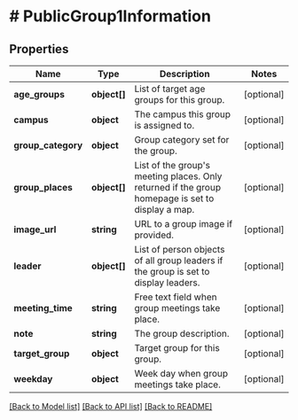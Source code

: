 # # PublicGroup1Information

## Properties

Name | Type | Description | Notes
------------ | ------------- | ------------- | -------------
**age_groups** | **object[]** | List of target age groups for this group. | [optional]
**campus** | **object** | The campus this group is assigned to. | [optional]
**group_category** | **object** | Group category set for the group. | [optional]
**group_places** | **object[]** | List of the group&#39;s meeting places. Only returned if the group homepage is set to display a map. | [optional]
**image_url** | **string** | URL to a group image if provided. | [optional]
**leader** | **object[]** | List of person objects of all group leaders if the group is set to display leaders. | [optional]
**meeting_time** | **string** | Free text field when group meetings take place. | [optional]
**note** | **string** | The group description. | [optional]
**target_group** | **object** | Target group for this group. | [optional]
**weekday** | **object** | Week day when group meetings take place. | [optional]

[[Back to Model list]](../../README.md#models) [[Back to API list]](../../README.md#endpoints) [[Back to README]](../../README.md)
